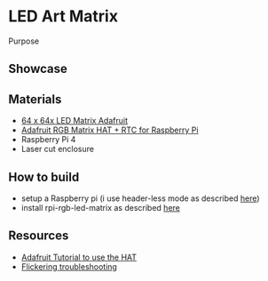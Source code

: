 # LED Art Matrix


Purpose



## Showcase



## Materials
- [64 x 64x LED Matrix Adafruit](https://www.adafruit.com/product/4732)
- [Adafruit RGB Matrix HAT + RTC for Raspberry Pi](https://www.adafruit.com/product/2345)
- Raspberry Pi 4
- Laser cut enclosure


## How to build
- setup a Raspberry pi (i use header-less mode as described [here](https://www.tomshardware.com/reviews/raspberry-pi-headless-setup-how-to,6028.html))
- install rpi-rgb-led-matrix as described [here](https://learn.adafruit.com/adafruit-rgb-matrix-plus-real-time-clock-hat-for-raspberry-pi/driving-matrices#step-6-log-into-your-pi-to-install-and-run-software-1745233)




## Resources
- [Adafruit Tutorial to use the HAT](https://learn.adafruit.com/adafruit-rgb-matrix-plus-real-time-clock-hat-for-raspberry-pi)
- [Flickering troubleshooting](https://github.com/hzeller/rpi-rgb-led-matrix/tree/master#troubleshooting)

